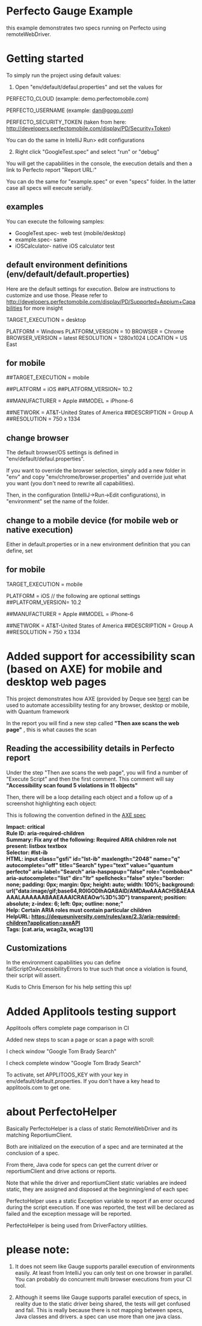 # Perfecto Gauge Example
this example demonstrates two specs running on Perfecto using remoteWebDriver.

# Getting started

To simply run the project using default values:
1. Open "env/default/defaul.properties" and set the values for

PERFECTO_CLOUD (example: demo.perfectomobile.com)

PERFECTO_USERNAME (example: dan@gogo.com)

PERFECTO_SECURITY_TOKEN (taken from here: http://developers.perfectomobile.com/display/PD/Security+Token)

You can do the same in IntelliJ Run> edit configurations

2. Right click "GoogleTest.spec" and select "run" or "debug"

You will get the capabilities in the console, the execution details and then a link to Perfecto report "Report URL:"

You can do the same for "example.spec" or even "specs" folder.
In the latter case all specs will execute serially.

## examples
You can execute the following samples:
- GoogleTest.spec- web test (mobile/desktop)
- example.spec- same
- iOSCalculator- native iOS calculator test

## default environment definitions (env/default/default.properties)

Here are the default settings for execution. Below are instructions to customize and use those.
Please refer to http://developers.perfectomobile.com/display/PD/Supported+Appium+Capabilities for more insight

TARGET_EXECUTION = desktop

PLATFORM = Windows
PLATFORM_VERSION = 10
BROWSER = Chrome
BROWSER_VERSION = latest
RESOLUTION = 1280x1024
LOCATION = US East

## for mobile
##TARGET_EXECUTION = mobile

##PLATFORM = iOS
##PLATFORM_VERSION= 10.2

##MANUFACTURER = Apple
##MODEL = iPhone-6

##NETWORK = AT&T-United States of America
##DESCRIPTION = Group A
##RESOLUTION = 750 x 1334

## change browser
The default browser/OS settings is defined in "env/default/defaul.properties".

If you want to override the browser selection, simply add a new folder in "env" and copy "env/chrome/browser.properties" and override just what you want (you don't need to rewrite all capabilities).

Then, in the configuration (IntelliJ->Run->Edit configurations), in "environment" set the name of the folder.

## change to a mobile device (for mobile web or native execution)
Either in default.properties or in a new environment definition that you can define, set
## for mobile
TARGET_EXECUTION = mobile

PLATFORM = iOS
// the following are optional settings
##PLATFORM_VERSION= 10.2

##MANUFACTURER = Apple
##MODEL = iPhone-6

##NETWORK = AT&T-United States of America
##DESCRIPTION = Group A
##RESOLUTION = 750 x 1334

# Added support for accessibility scan (based on AXE) for mobile and desktop web pages
This project demonstrates how AXE (provided by Deque see [here](https://axe-core.org/docs/)) can be used to automate accessibility testing for any browser, desktop or mobile, with Quantum framework

In the report you will find a new step called **"Then axe scans the web page"** , this is what causes the scan

## Reading the accessibility details in Perfecto report
Under the step "Then axe scans the web page", you will find a number of "Execute Script" and then the first comment.
This comment will say **"Accessibility scan found 5 violations in 11 objects"**

Then, there will be a loop detailing each object and a follow up of a screenshot highlighting each object:

This is following the convention defined in the [AXE spec](https://axe-core.org/docs/#results-object)

**Impact: critical**\
**Rule ID: aria-required-children**\
**Summary: Fix any of the following: Required ARIA children role not present: listbox textbox**\
**Selector:	#lst-ib**\
**HTML:		input class="gsfi" id="lst-ib" maxlength="2048" name="q" autocomplete="off" title="Search" type="text" value="quantum perfecto" aria-label="Search" aria-haspopup="false" role="combobox" aria-autocomplete="list" dir="ltr" spellcheck="false" style="border: none; padding: 0px; margin: 0px; height: auto; width: 100%; background: url(&quot;data:image/gif;base64,R0lGODlhAQABAID/AMDAwAAAACH5BAEAAAAALAAAAAABAAEAAAICRAEAOw%3D%3D&quot;) transparent; position: absolute; z-index: 6; left: 0px; outline: none;"**\
**Help: Certain ARIA roles must contain particular children** \
**HelpURL: https://dequeuniversity.com/rules/axe/2.3/aria-required-children?application=axeAPI** \
**Tags: [cat.aria, wcag2a, wcag131]**

## Customizations
In the environment capabilities you can define failScriptOnAccessibilityErrors to true such that once a violation is found, their script will assert.

Kudis to Chris Emerson for his help setting this up!


# Added Applitools testing support
Applitools offers complete page comparison in CI

Added new steps to scan a page or scan a page with scroll:

I check window "Google Tom Brady Search"

I check complete window "Google Tom Brady Search"

To activate, set APPLITOOS_KEY with your key in env/default/default.properties. If you don't have a key head to applitools.com to get one.

# about PerfectoHelper
Basically PerfectoHelper is a class of static RemoteWebDriver and its matching ReportiumClient.

Both are initialized on the execution of a spec and are terminated at the conclusion of a spec.

From there, Java code for specs can get the current driver or reportiumClient and drive actions or reports.

Note that while the driver and reportiumClient static variables are indeed static, they are assigned and disposed at the beginning/end of each spec

PerfectoHelper uses a static Exception variable to report if an error occured during the script execution. If one was reported, the test will be declared as failed and the exception message will be reported.

PerfectoHelper is being used from DriverFactory utilities.

# please note:

1. It does not seem like Gauge supports parallel execution of environments easily. At least from IntelliJ you can only test on one browser in parallel. You can probably do concurrent multi browser executions from your CI tool.

2. Although it seems like Gauge supports parallel execution of specs, in reality due to the static driver being shared, the tests will get confused and fail. This is really because there is not mapping between specs, Java classes and drivers. a spec can use more than one java class.
